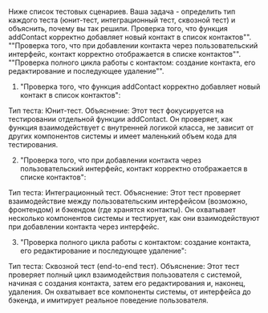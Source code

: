 Ниже список тестовых сценариев. Ваша задача - определить тип каждого теста (юнит-тест, интеграционный тест, сквозной тест) и объяснить, почему вы так решили.
Проверка того, что функция addContact корректно добавляет новый контакт в список контактов"".
""Проверка того, что при добавлении контакта через пользовательский интерфейс, контакт корректно отображается в списке контактов"".
""Проверка полного цикла работы с контактом: создание контакта, его редактирование и последующее удаление"".
 
 
1. "Проверка того, что функция addContact корректно добавляет новый контакт в список контактов":

Тип теста: Юнит-тест.
Объяснение: Этот тест фокусируется на тестировании отдельной функции addContact. Он проверяет, как функция взаимодействует с внутренней логикой класса, не зависит от других компонентов системы и имеет маленький объем кода для тестирования.

2. "Проверка того, что при добавлении контакта через пользовательский интерфейс, контакт корректно отображается в списке контактов":

Тип теста: Интеграционный тест.
Объяснение: Этот тест проверяет взаимодействие между пользовательским интерфейсом (возможно, фронтендом) и бэкендом (где хранятся контакты). Он охватывает несколько компонентов системы и тестирует, как они взаимодействуют при добавлении контакта через интерфейс.

3. "Проверка полного цикла работы с контактом: создание контакта, его редактирование и последующее удаление":

Тип теста: Сквозной тест (end-to-end тест).
Объяснение: Этот тест проверяет полный цикл взаимодействия пользователя с системой, начиная с создания контакта, затем его редактирования и, наконец, удаления. Он охватывает все компоненты системы, от интерфейса до бэкенда, и имитирует реальное поведение пользователя.